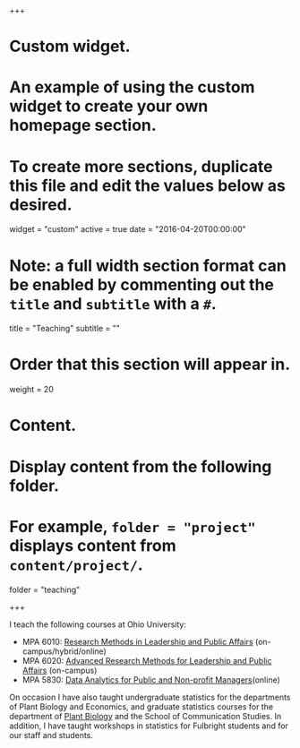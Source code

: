 +++
# Custom widget.
# An example of using the custom widget to create your own homepage section.
# To create more sections, duplicate this file and edit the values below as desired.
widget = "custom"
active = true
date = "2016-04-20T00:00:00"

# Note: a full width section format can be enabled by commenting out the `title` and `subtitle` with a `#`.
title = "Teaching"
subtitle = ""

# Order that this section will appear in.
weight = 20

# Content.
# Display content from the following folder.
# For example, `folder = "project"` displays content from `content/project/`.
folder = "teaching"

+++

I teach the following courses at Ohio University: 

- MPA 6010: [Research Methods in Leadership and Public Affairs](/teaching/mpa-6010-research-methods-for-leadership-public-affairs) (on-campus/hybrid/online)
- MPA 6020: [Advanced Research Methods for Leadership and Public Affairs](/teaching/mpa-6020-research-methods-for-leadership-public-affairs) (on-campus) 
- MPA 5830: [Data Analytics for Public and Non-profit Managers](/teaching/mpa-5830-data-analytics-for-the-public-sector-and-non-profits)(online)

On occasion I have also taught undergraduate statistics for the departments of Plant Biology and Economics, and graduate statistics courses for the department of [Plant Biology](/teaching/pbio-315150-statistics-for-plant-biology) and the School of Communication Studies. In addition, I have taught workshops in statistics for Fulbright students and for our staff and students. 
